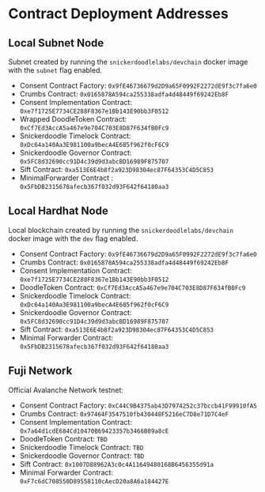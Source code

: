 # Contract Deployment Addresses

## Local Subnet Node

Subnet created by running the `snickerdoodlelabs/devchain` docker image with the `subnet` flag enabled.

- Consent Contract Factory: `0x9fE46736679d2D9a65F0992F2272dE9f3c7fa6e0`
- Crumbs Contract: `0x0165878A594ca255338adfa4d48449f69242Eb8F`
- Consent Implementation Contract: `0xe7f1725E7734CE288F8367e1Bb143E90bb3F0512`
- Wrapped DoodleToken Contract: `0xCf7Ed3AccA5a467e9e704C703E8D87F634fB0Fc9`
- Snickerdoodle Timelock Contract: `0xDc64a140Aa3E981100a9becA4E685f962f0cF6C9`
- Snickerdoodle Governor Contract: `0x5FC8d32690cc91D4c39d9d3abcBD16989F875707`
- Sift Contract: `0xa513E6E4b8f2a923D98304ec87F64353C4D5C853`
- MinimalForwarder Contract : `0x5FbDB2315678afecb367f032d93F642f64180aa3`

## Local Hardhat Node

Local blockchain created by running the `snickerdoodlelabs/devchain` docker image with the `dev` flag enabled.

- Consent Contract Factory: `0x9fE46736679d2D9a65F0992F2272dE9f3c7fa6e0`
- Crumbs Contract: `0x0165878A594ca255338adfa4d48449f69242Eb8F`
- Consent Implementation Contract: `0xe7f1725E7734CE288F8367e1Bb143E90bb3F0512`
- DoodleToken Contract: `0xCf7Ed3AccA5a467e9e704C703E8D87F634fB0Fc9`
- Snickerdoodle Timelock Contract: `0xDc64a140Aa3E981100a9becA4E685f962f0cF6C9`
- Snickerdoodle Governor Contract: `0x5FC8d32690cc91D4c39d9d3abcBD16989F875707`
- Sift Contract: `0xa513E6E4b8f2a923D98304ec87F64353C4D5C853`
- Minimal Forwarder Contract: `0x5FbDB2315678afecb367f032d93F642f64180aa3`

## Fuji Network

Official Avalanche Network testnet:

- Consent Contract Factory: `0xC44C9B4375ab43D7974252c37bccb41F99910fA5`
- Crumbs Contract: `0x97464F3547510fb430448F5216eC7D8e71D7C4eF`
- Consent Implementation Contract: `0x7a64d1cdE684Cd10470B69423357b3466B89a8cE`
- DoodleToken Contract: `TBD`
- Snickerdoodle Timelock Contract: `TBD`
- Snickerdoodle Governor Contract: `TBD`
- Sift Contract: `0x1007D88962A3c0c4A11649480168B6456355d91a`
- Minimal Forwarder Contract: `0xF7c6dC708550D89558110cAecD20a8A6a184427E`